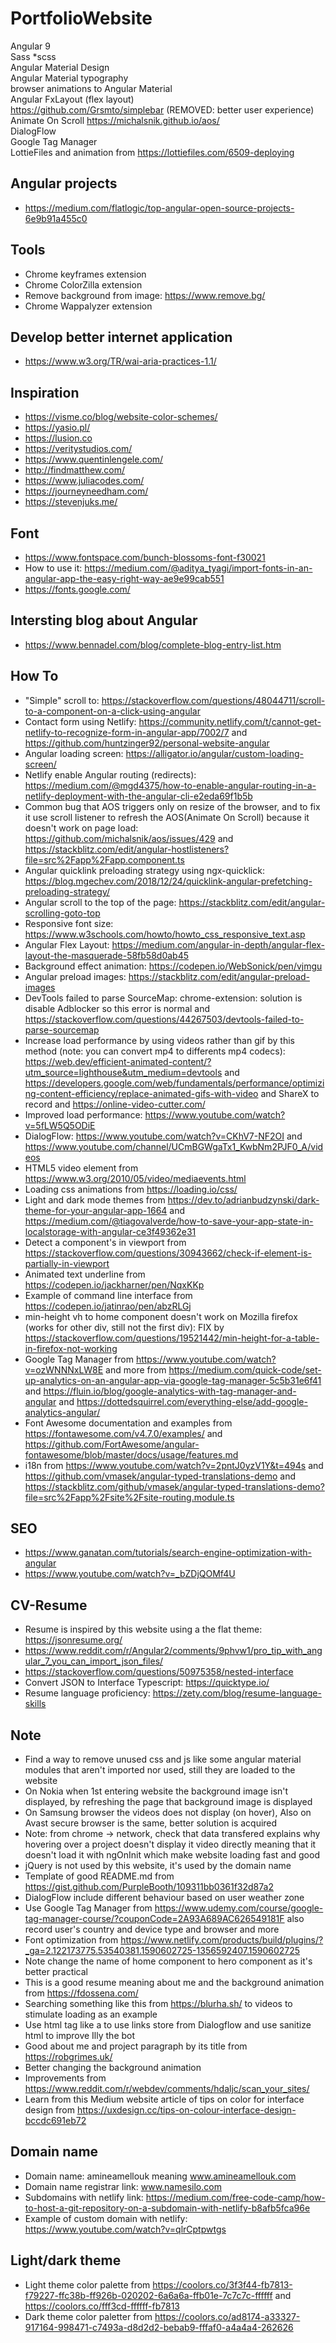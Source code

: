# PortfolioWebsite

Angular 9   
Sass *scss   
Angular Material Design   
Angular Material typography   
browser animations to Angular Material   
Angular FxLayout (flex layout)    
https://github.com/Grsmto/simplebar  (REMOVED: better user experience)   
Animate On Scroll https://michalsnik.github.io/aos/   
DialogFlow   
Google Tag Manager   
LottieFiles and animation from https://lottiefiles.com/6509-deploying   


## Angular projects   

- https://medium.com/flatlogic/top-angular-open-source-projects-6e9b91a455c0   


## Tools

- Chrome keyframes extension   
- Chrome ColorZilla extension   
- Remove background from image: https://www.remove.bg/
- Chrome Wappalyzer extension

## Develop better internet application   
- https://www.w3.org/TR/wai-aria-practices-1.1/   

## Inspiration

- https://visme.co/blog/website-color-schemes/   
- https://yasio.pl/   
- https://lusion.co   
- https://veritystudios.com/ 
- https://www.quentinlengele.com/    
- http://findmatthew.com/  
- https://www.juliacodes.com/   
- https://journeyneedham.com/   
- https://stevenjuks.me/   


## Font

- https://www.fontspace.com/bunch-blossoms-font-f30021
- How to use it: https://medium.com/@aditya_tyagi/import-fonts-in-an-angular-app-the-easy-right-way-ae9e99cab551   
- https://fonts.google.com/   


## Intersting blog about Angular   
- https://www.bennadel.com/blog/complete-blog-entry-list.htm  


## How To   
- "Simple" scroll to: https://stackoverflow.com/questions/48044711/scroll-to-a-component-on-a-click-using-angular
- Contact form using Netlify: https://community.netlify.com/t/cannot-get-netlify-to-recognize-form-in-angular-app/7002/7 and https://github.com/huntzinger92/personal-website-angular   
- Angular loading screen: https://alligator.io/angular/custom-loading-screen/  
- Netlify enable Angular routing (redirects): https://medium.com/@mgd4375/how-to-enable-angular-routing-in-a-netlify-deployment-with-the-angular-cli-e2eda69f1b5b    
- Common bug that AOS triggers only on resize of the browser, and to fix it use scroll listener to refresh the AOS(Animate On Scroll) because it doesn't work on page load: https://github.com/michalsnik/aos/issues/429 and https://stackblitz.com/edit/angular-hostlisteners?file=src%2Fapp%2Fapp.component.ts   
- Angular quicklink preloading strategy using ngx-quicklick: https://blog.mgechev.com/2018/12/24/quicklink-angular-prefetching-preloading-strategy/   
- Angular scroll to the top of the page: https://stackblitz.com/edit/angular-scrolling-goto-top   
- Responsive font size: https://www.w3schools.com/howto/howto_css_responsive_text.asp  
- Angular Flex Layout: https://medium.com/angular-in-depth/angular-flex-layout-the-masquerade-58fb58d0ab45 
- Background effect animation: https://codepen.io/WebSonick/pen/vjmgu   
- Angular preload images: https://stackblitz.com/edit/angular-preload-images   
- DevTools failed to parse SourceMap: chrome-extension: solution is disable Adblocker so this error is normal and https://stackoverflow.com/questions/44267503/devtools-failed-to-parse-sourcemap   
- Increase load performance by using videos rather than gif by this method (note: you can convert mp4 to differents mp4 codecs): https://web.dev/efficient-animated-content/?utm_source=lighthouse&utm_medium=devtools and https://developers.google.com/web/fundamentals/performance/optimizing-content-efficiency/replace-animated-gifs-with-video and ShareX to record and https://online-video-cutter.com/
- Improved load performance: https://www.youtube.com/watch?v=5fLW5Q5ODiE   
- DialogFlow: https://www.youtube.com/watch?v=CKhV7-NF2OI and https://www.youtube.com/channel/UCmBGWgaTx1_KwbNm2PJF0_A/videos   
- HTML5 video element from https://www.w3.org/2010/05/video/mediaevents.html
- Loading css animations from https://loading.io/css/
- Light and dark mode themes from https://dev.to/adrianbudzynski/dark-theme-for-your-angular-app-1664 and https://medium.com/@tiagovalverde/how-to-save-your-app-state-in-localstorage-with-angular-ce3f49362e31
- Detect a component's in viewport from https://stackoverflow.com/questions/30943662/check-if-element-is-partially-in-viewport
- Animated text underline from https://codepen.io/jackharner/pen/NqxKKp
- Example of command line interface from https://codepen.io/jatinrao/pen/abzRLGj
- min-height vh to home component doesn't work on Mozilla firefox (works for other div, still not the first div): FIX by https://stackoverflow.com/questions/19521442/min-height-for-a-table-in-firefox-not-working
- Google Tag Manager from https://www.youtube.com/watch?v=ozWNNNxLW8E and more from https://medium.com/quick-code/set-up-analytics-on-an-angular-app-via-google-tag-manager-5c5b31e6f41 and https://fluin.io/blog/google-analytics-with-tag-manager-and-angular and https://dottedsquirrel.com/everything-else/add-google-analytics-angular/
- Font Awesome documentation and examples from https://fontawesome.com/v4.7.0/examples/ and https://github.com/FortAwesome/angular-fontawesome/blob/master/docs/usage/features.md
- i18n from https://www.youtube.com/watch?v=2pntJ0yzV1Y&t=494s and https://github.com/vmasek/angular-typed-translations-demo and https://stackblitz.com/github/vmasek/angular-typed-translations-demo?file=src%2Fapp%2Fsite%2Fsite-routing.module.ts


## SEO  
- https://www.ganatan.com/tutorials/search-engine-optimization-with-angular   
- https://www.youtube.com/watch?v=_bZDjQOMf4U   


## CV-Resume
- Resume is inspired by this website using a the flat theme: https://jsonresume.org/   
- https://www.reddit.com/r/Angular2/comments/9phvw1/pro_tip_with_angular_7_you_can_import_json_files/   
- https://stackoverflow.com/questions/50975358/nested-interface   
- Convert JSON to Interface Typescript: https://quicktype.io/   
- Resume language proficiency: https://zety.com/blog/resume-language-skills   


## Note   
- Find a way to remove unused css and js like some angular material modules that aren't imported nor used, still they are loaded to the website   
- On Nokia when 1st entering website the background image isn't displayed, by refreshing the page that background image is displayed   
- On Samsung browser the videos does not display (on hover), Also on Avast secure browser is the same, better solution is acquired
- Note: from chrome -> network, check that data transfered explains why hovering over a project doesn't display it video directly meaning that it doesn't load it with ngOnInit which make website loading fast and good
- jQuery is not used by this website, it's used by the domain name   
- Template of good README.md from https://gist.github.com/PurpleBooth/109311bb0361f32d87a2   
- DialogFlow include different behaviour based on user weather zone
- Use Google Tag Manager from https://www.udemy.com/course/google-tag-manager-course/?couponCode=2A93A689AC626549181F also record user's country and device type and browser and more   
- Font optimization from https://www.netlify.com/products/build/plugins/?_ga=2.122173775.53540381.1590602725-1356592407.1590602725  
- Note change the name of home component to hero component as it's better practical   
- This is a good resume meaning about me and the background animation from https://fdossena.com/   
- Searching something like this from https://blurha.sh/ to videos to stimulate loading as an example
- Use html tag like a to use links store from Dialogflow and use sanitize html to improve Illy the bot
- Good about me and project paragraph by its title from https://robgrimes.uk/
- Better changing the background animation
- Improvements from https://www.reddit.com/r/webdev/comments/hdaljc/scan_your_sites/
- Learn from this Medium website article of tips on color for interface design from https://uxdesign.cc/tips-on-colour-interface-design-bccdc691eb72


## Domain name   
- Domain name: amineamellouk meaning www.amineamellouk.com   
- Domain name registrar link: www.namesilo.com   
- Subdomains with netlify link: https://medium.com/free-code-camp/how-to-host-a-git-repository-on-a-subdomain-with-netlify-b8afb5fca96e   
- Example of custom domain with netlify: https://www.youtube.com/watch?v=qlrCptpwtgs

## Light/dark theme
- Light theme color palette from https://coolors.co/3f3f44-fb7813-f79227-ffc38b-ff926b-020202-6a6a6a-ffb01e-7c7c7c-ffffff and https://coolors.co/fff3cd-ffffff-fb7813
- Dark theme color paletter from https://coolors.co/ad8174-a33327-917164-998471-c7493a-d8d2d2-bebab9-fffaf0-a4a4a4-262626